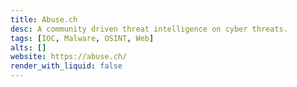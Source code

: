 ```yaml
---
title: Abuse.ch
desc: A community driven threat intelligence on cyber threats.
tags: [IOC, Malware, OSINT, Web]
alts: []
website: https://abuse.ch/
render_with_liquid: false
---
```


